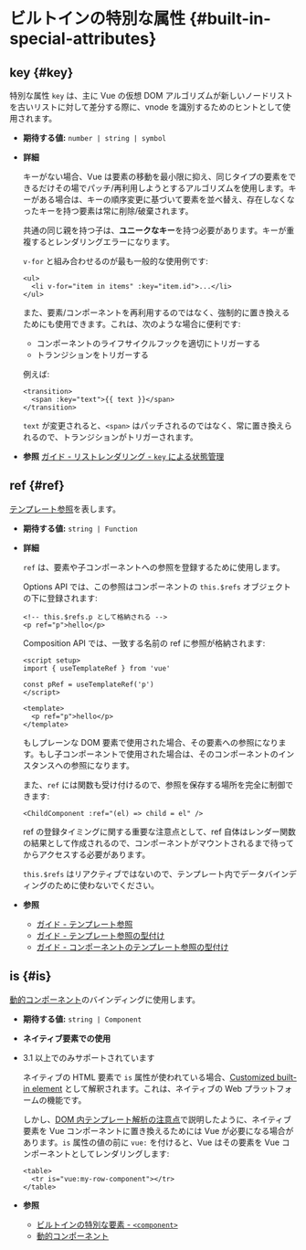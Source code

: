 # ビルトインの特別な属性 {#built-in-special-attributes}

## key {#key}

特別な属性 `key` は、主に Vue の仮想 DOM アルゴリズムが新しいノードリストを古いリストに対して差分する際に、vnode を識別するためのヒントとして使用されます。

- **期待する値:** `number | string | symbol`

- **詳細**

  キーがない場合、Vue は要素の移動を最小限に抑え、同じタイプの要素をできるだけその場でパッチ/再利用しようとするアルゴリズムを使用します。キーがある場合は、キーの順序変更に基づいて要素を並べ替え、存在しなくなったキーを持つ要素は常に削除/破棄されます。

  共通の同じ親を持つ子は、**ユニークなキー**を持つ必要があります。キーが重複するとレンダリングエラーになります。

  `v-for` と組み合わせるのが最も一般的な使用例です:

  ```vue-html
  <ul>
    <li v-for="item in items" :key="item.id">...</li>
  </ul>
  ```

  また、要素/コンポーネントを再利用するのではなく、強制的に置き換えるためにも使用できます。これは、次のような場合に便利です:

  - コンポーネントのライフサイクルフックを適切にトリガーする
  - トランジションをトリガーする

  例えば:

  ```vue-html
  <transition>
    <span :key="text">{{ text }}</span>
  </transition>
  ```

  `text` が変更されると、`<span>` はパッチされるのではなく、常に置き換えられるので、トランジションがトリガーされます。

- **参照** [ガイド - リストレンダリング - `key` による状態管理](/guide/essentials/list#maintaining-state-with-key)

## ref {#ref}

[テンプレート参照](/guide/essentials/template-refs)を表します。

- **期待する値:** `string | Function`

- **詳細**

  `ref` は、要素や子コンポーネントへの参照を登録するために使用します。

  Options API では、この参照はコンポーネントの `this.$refs` オブジェクトの下に登録されます:

  ```vue-html
  <!-- this.$refs.p として格納される -->
  <p ref="p">hello</p>
  ```

  Composition API では、一致する名前の ref に参照が格納されます:

  ```vue
  <script setup>
  import { useTemplateRef } from 'vue'

  const pRef = useTemplateRef('p')
  </script>

  <template>
    <p ref="p">hello</p>
  </template>
  ```

  もしプレーンな DOM 要素で使用された場合、その要素への参照になります。もし子コンポーネントで使用された場合は、そのコンポーネントのインスタンスへの参照になります。

  また、`ref` には関数も受け付けるので、参照を保存する場所を完全に制御できます:

  ```vue-html
  <ChildComponent :ref="(el) => child = el" />
  ```

  ref の登録タイミングに関する重要な注意点として、ref 自体はレンダー関数の結果として作成されるので、コンポーネントがマウントされるまで待ってからアクセスする必要があります。

  `this.$refs` はリアクティブではないので、テンプレート内でデータバインディングのために使わないでください。

- **参照**
  - [ガイド - テンプレート参照](/guide/essentials/template-refs)
  - [ガイド - テンプレート参照の型付け](/guide/typescript/composition-api#typing-template-refs) <sup class="vt-badge ts" />
  - [ガイド - コンポーネントのテンプレート参照の型付け](/guide/typescript/composition-api#typing-component-template-refs) <sup class="vt-badge ts" />

## is {#is}

[動的コンポーネント](/guide/essentials/component-basics#dynamic-components)のバインディングに使用します。

- **期待する値:** `string | Component`

- **ネイティブ要素での使用**

- 3.1 以上でのみサポートされています

  ネイティブの HTML 要素で `is` 属性が使われている場合、[Customized built-in element](https://html.spec.whatwg.org/multipage/custom-elements.html#custom-elements-customized-builtin-example) として解釈されます。これは、ネイティブの Web プラットフォームの機能です。

  しかし、[DOM 内テンプレート解析の注意点](/guide/essentials/component-basics#in-dom-template-parsing-caveats)で説明したように、ネイティブ要素を Vue コンポーネントに置き換えるためには Vue が必要になる場合があります。`is` 属性の値の前に `vue:` を付けると、Vue はその要素を Vue コンポーネントとしてレンダリングします:

  ```vue-html
  <table>
    <tr is="vue:my-row-component"></tr>
  </table>
  ```

- **参照**

  - [ビルトインの特別な要素 - `<component>`](/api/built-in-special-elements#component)
  - [動的コンポーネント](/guide/essentials/component-basics#dynamic-components)
